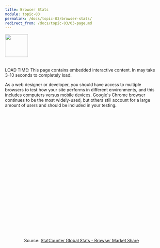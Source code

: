 ```yaml
---
title: Browser Stats
module: topic-03
permalink: /docs/topic-03/browser-stats/
redirect_from: /docs/topic-03/03-page.md
---
```


<img src="./../../../img/arrow-divider.svg" style="width: 75px; border: none; margin: 0px 0 20px 0" />

<span class="label label-warning">LOAD TIME:</span> This page contains embedded interactive content. In may take 3-10 seconds to completely load.

As a web designer or developer, you should have access to multiple browsers to test how your site performs in different environments, and this includes computers versus mobile devices. Google's Chrome browser continues to be the most widely-used, but others still account for a large amount of users and should be included in your testing.

<center>
<div style="display:block; width: 100%; height: 500px;">
  <div id="all-browser-ww-monthly-201701-201801" width="600" height="400" style="width:600px; height: 400px;"></div>
  <!-- You may change the values of width and height above to resize the chart -->
  <p>Source: <a href="http://gs.statcounter.com/">StatCounter Global Stats - Browser Market Share</a></p>
  <script type="text/javascript" src="https://www.statcounter.com/js/fusioncharts.js"></script>
  <script type="text/javascript" src="https://gs.statcounter.com/chart.php?all-browser-ww-monthly-201701-201801&chartWidth=600"></script>
</div>
</center>
